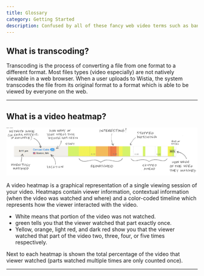 ```yaml
---
title: Glossary
category: Getting Started
description: Confused by all of these fancy web video terms such as bandwidth, transcoding, and Ruedlinger? Have no fear, we've got your answered covered? 
---
```



## What is transcoding?

Transcoding is the process of converting a file from one format to a different format.  Most files types (video especially) are not natively viewable in a web browser.  When a user uploads to Wistia, the system transcodes the file from its original format to a format which is able to be viewed by everyone on the web.

---

## What is a video heatmap?

<div class="post_image center"><img src="/images/heatmap_sketch.png" alt="" /></div>

A video heatmap is a graphical representation of a single viewing session of your video.  Heatmaps contain viewer information, contextual information (when the video was watched and where) and a color-coded timeline which represents how the viewer interacted with the video.

*  White means that portion of the video was not watched.
*  green tells you that the viewer watched that part exactly once.  
*  Yellow, orange, light red, and dark red show you that the viewer watched that part of the video two, three, four, or five times respectively.  

Next to each heatmap is shown the total percentage of the video that viewer watched (parts watched multiple times are only counted once).

----

